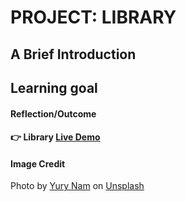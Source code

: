 # PROJECT: LIBRARY

## A Brief Introduction


## Learning goal


#### Reflection/Outcome


#### :point_right: Library [Live Demo]()


#### Image Credit

Photo by <a href="https://unsplash.com/@namu_attic?utm_source=unsplash&utm_medium=referral&utm_content=creditCopyText">Yury Nam</a> on <a href="https://unsplash.com/s/photos/book-shelf?utm_source=unsplash&utm_medium=referral&utm_content=creditCopyText">Unsplash</a>